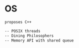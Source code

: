 # OS
```bash
proposes C++

-- POSIX threads
-- Dining Philosophers 
-- Memory API with shared queue 
```
